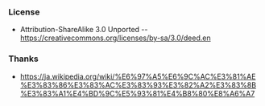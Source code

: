 ### License
- Attribution-ShareAlike 3.0 Unported
-- https://creativecommons.org/licenses/by-sa/3.0/deed.en

### Thanks
- https://ja.wikipedia.org/wiki/%E6%97%A5%E6%9C%AC%E3%81%AE%E3%83%86%E3%83%AC%E3%83%93%E3%82%A2%E3%83%8B%E3%83%A1%E4%BD%9C%E5%93%81%E4%B8%80%E8%A6%A7
